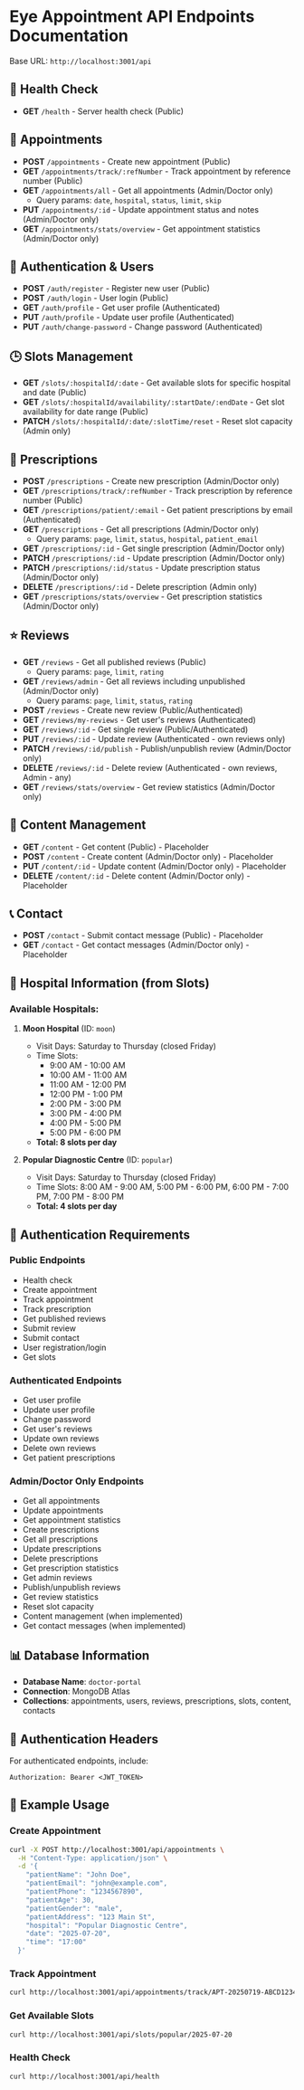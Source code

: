# Eye Appointment API Endpoints Documentation

Base URL: `http://localhost:3001/api`

## 🏥 Health Check
- **GET** `/health` - Server health check (Public)

## 📅 Appointments
- **POST** `/appointments` - Create new appointment (Public)
- **GET** `/appointments/track/:refNumber` - Track appointment by reference number (Public)
- **GET** `/appointments/all` - Get all appointments (Admin/Doctor only)
  - Query params: `date`, `hospital`, `status`, `limit`, `skip`
- **PUT** `/appointments/:id` - Update appointment status and notes (Admin/Doctor only)
- **GET** `/appointments/stats/overview` - Get appointment statistics (Admin/Doctor only)

## 👤 Authentication & Users
- **POST** `/auth/register` - Register new user (Public)
- **POST** `/auth/login` - User login (Public)
- **GET** `/auth/profile` - Get user profile (Authenticated)
- **PUT** `/auth/profile` - Update user profile (Authenticated)
- **PUT** `/auth/change-password` - Change password (Authenticated)

## 🕒 Slots Management
- **GET** `/slots/:hospitalId/:date` - Get available slots for specific hospital and date (Public)
- **GET** `/slots/:hospitalId/availability/:startDate/:endDate` - Get slot availability for date range (Public)
- **PATCH** `/slots/:hospitalId/:date/:slotTime/reset` - Reset slot capacity (Admin only)

## 💊 Prescriptions
- **POST** `/prescriptions` - Create new prescription (Admin/Doctor only)
- **GET** `/prescriptions/track/:refNumber` - Track prescription by reference number (Public)
- **GET** `/prescriptions/patient/:email` - Get patient prescriptions by email (Authenticated)
- **GET** `/prescriptions` - Get all prescriptions (Admin/Doctor only)
  - Query params: `page`, `limit`, `status`, `hospital`, `patient_email`
- **GET** `/prescriptions/:id` - Get single prescription (Admin/Doctor only)
- **PATCH** `/prescriptions/:id` - Update prescription (Admin/Doctor only)
- **PATCH** `/prescriptions/:id/status` - Update prescription status (Admin/Doctor only)
- **DELETE** `/prescriptions/:id` - Delete prescription (Admin only)
- **GET** `/prescriptions/stats/overview` - Get prescription statistics (Admin/Doctor only)

## ⭐ Reviews
- **GET** `/reviews` - Get all published reviews (Public)
  - Query params: `page`, `limit`, `rating`
- **GET** `/reviews/admin` - Get all reviews including unpublished (Admin/Doctor only)
  - Query params: `page`, `limit`, `status`, `rating`
- **POST** `/reviews` - Create new review (Public/Authenticated)
- **GET** `/reviews/my-reviews` - Get user's reviews (Authenticated)
- **GET** `/reviews/:id` - Get single review (Public/Authenticated)
- **PUT** `/reviews/:id` - Update review (Authenticated - own reviews only)
- **PATCH** `/reviews/:id/publish` - Publish/unpublish review (Admin/Doctor only)
- **DELETE** `/reviews/:id` - Delete review (Authenticated - own reviews, Admin - any)
- **GET** `/reviews/stats/overview` - Get review statistics (Admin/Doctor only)

## 📝 Content Management
- **GET** `/content` - Get content (Public) - Placeholder
- **POST** `/content` - Create content (Admin/Doctor only) - Placeholder
- **PUT** `/content/:id` - Update content (Admin/Doctor only) - Placeholder
- **DELETE** `/content/:id` - Delete content (Admin/Doctor only) - Placeholder

## 📞 Contact
- **POST** `/contact` - Submit contact message (Public) - Placeholder
- **GET** `/contact` - Get contact messages (Admin/Doctor only) - Placeholder

## 🏥 Hospital Information (from Slots)

### Available Hospitals:
1. **Moon Hospital** (ID: `moon`)
   - Visit Days: Saturday to Thursday (closed Friday)
   - Time Slots: 
     - 9:00 AM - 10:00 AM
     - 10:00 AM - 11:00 AM 
     - 11:00 AM - 12:00 PM
     - 12:00 PM - 1:00 PM
     - 2:00 PM - 3:00 PM
     - 3:00 PM - 4:00 PM
     - 4:00 PM - 5:00 PM
     - 5:00 PM - 6:00 PM
   - **Total: 8 slots per day**

2. **Popular Diagnostic Centre** (ID: `popular`)
   - Visit Days: Saturday to Thursday (closed Friday)  
   - Time Slots: 8:00 AM - 9:00 AM, 5:00 PM - 6:00 PM, 6:00 PM - 7:00 PM, 7:00 PM - 8:00 PM
   - **Total: 4 slots per day**

## 🔐 Authentication Requirements

### Public Endpoints
- Health check
- Create appointment
- Track appointment
- Track prescription
- Get published reviews
- Submit review
- Submit contact
- User registration/login
- Get slots

### Authenticated Endpoints
- Get user profile
- Update user profile
- Change password
- Get user's reviews
- Update own reviews
- Delete own reviews
- Get patient prescriptions

### Admin/Doctor Only Endpoints
- Get all appointments
- Update appointments
- Get appointment statistics
- Create prescriptions
- Get all prescriptions
- Update prescriptions
- Delete prescriptions
- Get prescription statistics
- Get admin reviews
- Publish/unpublish reviews
- Get review statistics
- Reset slot capacity
- Content management (when implemented)
- Get contact messages (when implemented)

## 📊 Database Information
- **Database Name**: `doctor-portal`
- **Connection**: MongoDB Atlas
- **Collections**: appointments, users, reviews, prescriptions, slots, content, contacts

## 🔑 Authentication Headers
For authenticated endpoints, include:
```
Authorization: Bearer <JWT_TOKEN>
```

## 📝 Example Usage

### Create Appointment
```bash
curl -X POST http://localhost:3001/api/appointments \
  -H "Content-Type: application/json" \
  -d '{
    "patientName": "John Doe",
    "patientEmail": "john@example.com",
    "patientPhone": "1234567890",
    "patientAge": 30,
    "patientGender": "male",
    "patientAddress": "123 Main St",
    "hospital": "Popular Diagnostic Centre",
    "date": "2025-07-20",
    "time": "17:00"
  }'
```

### Track Appointment
```bash
curl http://localhost:3001/api/appointments/track/APT-20250719-ABCD1234
```

### Get Available Slots
```bash
curl http://localhost:3001/api/slots/popular/2025-07-20
```

### Health Check
```bash
curl http://localhost:3001/api/health
```
